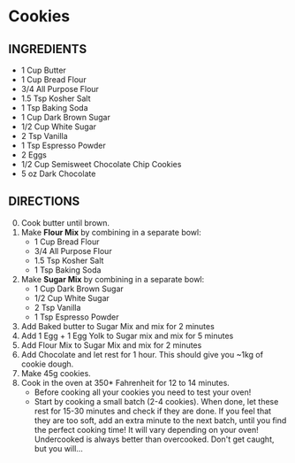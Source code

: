 # Cookies

## INGREDIENTS
- 1 Cup Butter
- 1 Cup Bread Flour
- 3/4 All Purpose Flour
- 1.5 Tsp Kosher Salt
- 1 Tsp Baking Soda
- 1 Cup Dark Brown Sugar
- 1/2 Cup White Sugar
- 2 Tsp Vanilla
- 1 Tsp Espresso Powder
- 2 Eggs
- 1/2 Cup Semisweet Chocolate Chip Cookies
- 5 oz Dark Chocolate

## DIRECTIONS

0. Cook butter until brown.
1. Make **Flour Mix** by combining in a separate bowl:
    - 1 Cup Bread Flour
    - 3/4 All Purpose Flour
    - 1.5 Tsp Kosher Salt
    - 1 Tsp Baking Soda
2. Make **Sugar Mix** by combining in a separate bowl:
    - 1 Cup Dark Brown Sugar
    - 1/2 Cup White Sugar
    - 2 Tsp Vanilla
    - 1 Tsp Espresso Powder
3. Add Baked butter to Sugar Mix and mix for 2 minutes
4. Add 1 Egg + 1 Egg Yolk to Sugar mix and mix for 5 minutes
5. Add Flour Mix to Sugar Mix and mix for 2 minutes
6. Add Chocolate and let rest for 1 hour. This should give you ~1kg of cookie dough.
7. Make 45g cookies.
8. Cook in the oven at 350* Fahrenheit for 12 to 14 minutes. 
    - Before cooking all your cookies you need to test your oven!
    - Start by cooking a small batch (2-4 cookies). When done, let these rest for 15-30 minutes and check if they are done. If you feel that they are too soft, add an extra minute to the next batch, until you find the perfect cooking time! It will vary depending on your oven! Undercooked is always better than overcooked. Don't get caught, but you will...
